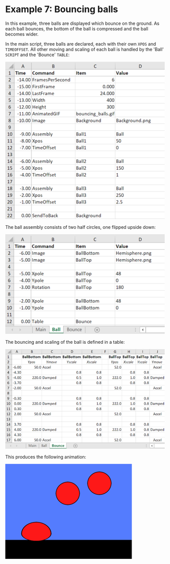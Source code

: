 # Example 7: Bouncing balls

In this example, three balls are displayed which bounce on the ground. As each ball bounces, the bottom of the ball is compressed and the ball becomes wider.

In the main script, three balls are declared, each with their own `XPOS` and `TIMEOFFSET`. All other moving and scaling of each ball is handled by the 'Ball' `SCRIPT` and the 'Bounce' `TABLE`:

![Canvas example animation](Design/bouncing_balls_main.png)

The ball assembly consists of two half circles, one flipped upside down:

![Canvas example animation](Design/bouncing_balls_ball.png)

The bouncing and scaling of the ball is defined in a table:

![Canvas example animation](Design/bouncing_balls_bounce.png)

This produces the following animation:

![Canvas example animation](bouncing_balls.gif)
